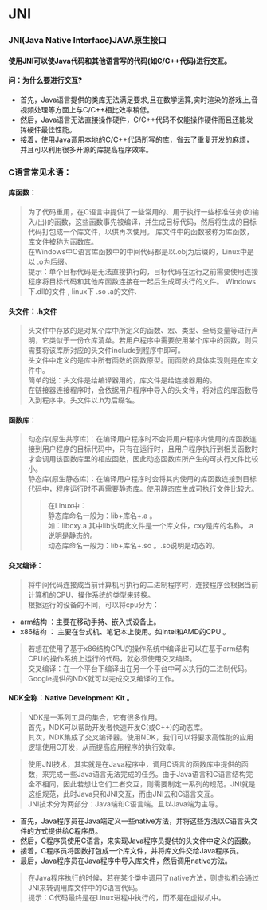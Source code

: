 # JNI
### JNI(Java Native Interface)JAVA原生接口

#### 使用JNI可以使Java代码和其他语言写的代码(如C/C++代码)进行交互。
#### 问：为什么要进行交互?
* 首先，Java语言提供的类库无法满足要求,且在数学运算,实时渲染的游戏上,音视频处理等方面上与C/C++相比效率稍低。
* 然后，Java语言无法直接操作硬件，C/C++代码不仅能操作硬件而且还能发挥硬件最佳性能。
* 接着，使用Java调用本地的C/C++代码所写的库，省去了重复开发的麻烦，并且可以利用很多开源的库提高程序效率。

### C语言常见术语：
#### 库函数：
>为了代码重用，在C语言中提供了一些常用的、用于执行一些标准任务(如输入/出)的函数，这些函数事先被编译，并生成目标代码，然后将生成的目标代码打包成一个库文件，以供再次使用。 库文件中的函数被称为库函数，库文件被称为函数库。<br>
>在Windows中C语言库函数中的中间代码都是以.obj为后缀的，Linux中是以 .o为后缀。<br>
>提示：单个目标代码是无法直接执行的，目标代码在运行之前需要使用连接程序将目标代码和其他库函数连接在一起后生成可执行的文件。 Windows下.dll的文件 , linux下 .so .a的文件.<br>

#### 头文件：.h文件
>头文件中存放的是对某个库中所定义的函数、宏、类型、全局变量等进行声明，它类似于一份仓库清单。若用户程序中需要使用某个库中的函数，则只需要将该库所对应的头文件include到程序中即可。<br>
>头文件中定义的是库中所有函数的函数原型。而函数的具体实现则是在库文件中。<br>
>简单的说：头文件是给编译器用的，库文件是给连接器用的。<br>
>在链接器连接程序时，会依据用户程序中导入的头文件，将对应的库函数导入到程序中。头文件以.h为后缀名。<br>

#### 函数库：
>动态库(原生共享库)：在编译用户程序时不会将用户程序内使用的库函数连接到用户程序的目标代码中，只有在运行时，且用户程序执行到相关函数时才会调用该函数库里的相应函数，因此动态函数库所产生的可执行文件比较小。<br>
>静态库(原生静态库)：在编译用户程序时会将其内使用的库函数连接到目标代码中，程序运行时不再需要静态库。使用静态库生成可执行文件比较大。<br>
>>在Linux中：<br>
>>静态库命名一般为：lib+库名+.a 。<br>
>>如：libcxy.a 其中lib说明此文件是一个库文件，cxy是库的名称，.a说明是静态的。<br>
>>动态库命名一般为：lib+库名+.so 。.so说明是动态的。<br>

#### 交叉编译：
>将中间代码连接成当前计算机可执行的二进制程序时，连接程序会根据当前计算机的CPU、操作系统的类型来转换。<br>
>根据运行的设备的不同，可以将cpu分为：<br>
* arm结构 ：主要在移动手持、嵌入式设备上。<br>
* x86结构 ： 主要在台式机、笔记本上使用。如Intel和AMD的CPU 。<br>
>若想在使用了基于x86结构CPU的操作系统中编译出可以在基于arm结构CPU的操作系统上运行的代码，就必须使用交叉编译。<br>
>交叉编译：在一个平台下编译出在另一个平台中可以执行的二进制代码。Google提供的NDK就可以完成交叉编译的工作。<br>

#### NDK全称：Native Development Kit 。
>NDK是一系列工具的集合，它有很多作用。<br>
>首先，NDK可以帮助开发者快速开发C(或C++)的动态库。<br>
>其次，NDK集成了交叉编译器。使用NDK，我们可以将要求高性能的应用逻辑使用C开发，从而提高应用程序的执行效率。<br>

>使用JNI技术，其实就是在Java程序中，调用C语言的函数库中提供的函数，来完成一些Java语言无法完成的任务。由于Java语言和C语言结构完全不相同，因此若想让它们二者交互，则需要制定一系列的规范。JNI就是这组规范，此时Java只和JNI交互，而由JNI去和C语言交互。<br>
>JNI技术分为两部分：Java端和C语言端。且以Java端为主导。<br>
* 首先，Java程序员在Java端定义一些native方法，并将这些方法以C语言头文件的方式提供给C程序员。<br>
* 然后，C程序员使用C语言，来实现Java程序员提供的头文件中定义的函数。<br>
* 接着，C程序员将函数打包成一个库文件，并将库文件交给Java程序员。<br>
* 最后，Java程序员在Java程序中导入库文件，然后调用native方法。<br>

>在Java程序执行的时候，若在某个类中调用了native方法，则虚拟机会通过JNI来转调用库文件中的C语言代码。<br>
>提示：C代码最终是在Linux进程中执行的，而不是在虚拟机中。<br>


